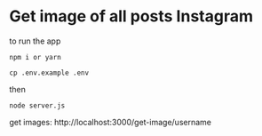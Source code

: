 # Get image of all posts Instagram

to run the app

`npm i or yarn`

`cp .env.example .env`

then

`node server.js`

get images: http://localhost:3000/get-image/username
